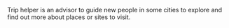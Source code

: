 Trip helper is an advisor to guide new people in some cities to explore and find out more about places or sites to visit.
